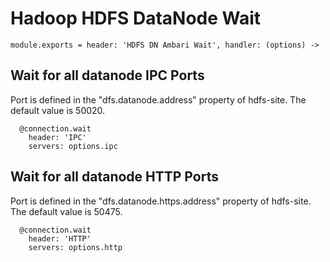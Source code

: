 
# Hadoop HDFS DataNode Wait

    module.exports = header: 'HDFS DN Ambari Wait', handler: (options) ->

## Wait for all datanode IPC Ports

Port is defined in the "dfs.datanode.address" property of hdfs-site. The default
value is 50020.

      @connection.wait
        header: 'IPC'
        servers: options.ipc

## Wait for all datanode HTTP Ports

Port is defined in the "dfs.datanode.https.address" property of hdfs-site. The default
value is 50475.

      @connection.wait
        header: 'HTTP'
        servers: options.http
